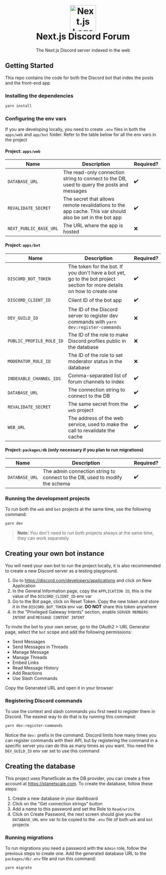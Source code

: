<h1 align="center">
  <img src="https://camo.githubusercontent.com/f21f1fa29dfe5e1d0772b0efe2f43eca2f6dc14f2fede8d9cbef4a3a8210c91d/68747470733a2f2f6173736574732e76657263656c2e636f6d2f696d6167652f75706c6f61642f76313636323133303535392f6e6578746a732f49636f6e5f6c696768745f6261636b67726f756e642e706e67" alt="Next.js Logo" width="84">
  <br>
  Next.js Discord Forum
</h1>

<p align="center">The Next.js Discord server indexed in the web</p>

## Getting Started

This repo contains the code for both the Discord bot that index the posts and the front-end app

### Installing the dependencies

```sh
yarn install
```

### Configuring the env vars

If you are developing locally, you need to create `.env` files in both the `apps/web` and `app/bot` folder. Refer to the table below for all the env vars in the project

#### Project: `apps/web`

| Name                   | Description                                                                                              | Required? |
| ---------------------- | -------------------------------------------------------------------------------------------------------- | --------- |
| `DATABASE_URL`         | The read-only connection string to connect to the DB, used to query the posts and messages               | ✔️        |
| `REVALIDATE_SECRET`    | The secret that allows remote revalidations to the app cache. This var should also be set in the bot app | ✔️        |
| `NEXT_PUBLIC_BASE_URL` | The URL where the app is hosted                                                                          | ❌        |

#### Project: `apps/bot`

| Name                     | Description                                                                                                             | Required? |
| ------------------------ | ----------------------------------------------------------------------------------------------------------------------- | --------- |
| `DISCORD_BOT_TOKEN`      | The token for the bot. If you don't have a bot yet, go to the bot project section for more details on how to create one | ✔️        |
| `DISCORD_CLIENT_ID`      | Client ID of the bot app                                                                                                | ✔️        |
| `DEV_GUILD_ID`           | The ID of the Discord server to register dev commands with `yarn dev:register-commands`                                 | ❌        |
| `PUBLIC_PROFILE_ROLE_ID` | The ID of the role to make Discord profiles public in the database                                                      | ❌        |
| `MODERATOR_ROLE_ID`      | The ID of the role to set moderator status in the database                                                              | ❌        |
| `INDEXABLE_CHANNEL_IDS`  | Comma-separated list of forum channels to index                                                                         | ✔️        |
| `DATABASE_URL`           | The connection string to connect to the DB                                                                              | ✔️        |
| `REVALIDATE_SECRET`      | The same secret from the `web` project                                                                                  | ✔️        |
| `WEB_URL`                | The address of the web service, used to make the call to revalidate the cache                                           | ✔️        |

#### Project: `packages/db` (only necessary if you plan to run migrations)

| Name           | Description                                                                 | Required? |
| -------------- | --------------------------------------------------------------------------- | --------- |
| `DATABASE_URL` | The admin connection string to connect to the DB, used to modify the schema | ✔️        |

### Running the development projects

To run both the `web` and `bot` projects at the same time, use the following command:

```sh
yarn dev
```

> **Note**: You don't need to run both projects always at the same time, they can work separately

## Creating your own bot instance

You will need your own bot to run the project locally, it is also recommended to create a new Discord server as a testing playground.

1. Go to https://discord.com/developers/applications and click on New Application
2. In the General Information page, copy the `APPLICATION ID`, this is the value of the `DISCORD_CLIENT_ID` env var
3. Go to the Bot page, click on Reset Token. Copy the new token and store it in the `DISCORD_BOT_TOKEN` env var. **DO NOT** share this token anywhere
4. In the "Privileged Gateway Intents" section, enable `SERVER MEMBERS INTENT` and `MESSAGE CONTENT INTENT`

To invite the bot to your own server, go to the OAuth2 > URL Generator page, select the `bot` scope and add the following permissions:

- Send Messages
- Send Messages in Threads
- Manage Message
- Manage Threads
- Embed Links
- Read Message History
- Add Reactions
- Use Slash Commands

Copy the Generated URL and open it in your browser

### Registering Discord commands

To use the context and slash commands you first need to register them in Discord. The easiest way to do that is by running this command:

```sh
yarn dev:register-commands
```

Notice the `dev:` prefix in the command. Discord limits how many times you can register commands with their API, but by registering the command in a specific server you can do this as many times as you want. You need the `DEV_GUILD_ID` env var set to use this command

## Creating the database

This project uses PlanetScale as the DB provider, you can create a free account at https://planetscale.com. To create the database, follow these steps:

1. Create a new database in your dashboard
2. Click on the "Get connection strings" button
3. Add a name to this password and set the Role to `Read/write`
4. Click on Create Password, the next screen should give you the `DATABASE_URL` env var to be copied to the `.env` file of both `web` and `bot` projects

### Running migrations

To run migrations you need a password with the `Admin` role, follow the previous steps to create one. Add the generated database URL to the `packages/db/.env` file and run this command:

```sh
yarn migrate
```
